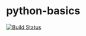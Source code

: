 # python-basics
[![Build Status](https://travis-ci.org/martin98923/python-basics.svg?branch=master)](https://travis-ci.org/martin98923/python-basics)